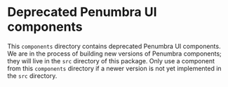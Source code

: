 # Deprecated Penumbra UI components

This `components` directory contains deprecated Penumbra UI components. We are in the process of building new versions of Penumbra components; they will live in the `src` directory of this package. Only use a component from this `components` directory if a newer version is not yet implemented in the `src` directory.
